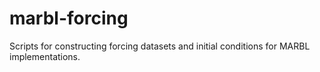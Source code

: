 # marbl-forcing
Scripts for constructing forcing datasets and initial conditions for MARBL implementations.
